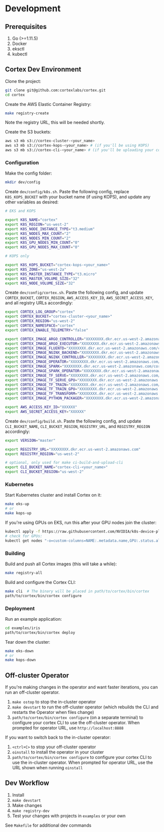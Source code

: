 # Development

## Prerequisites

1. Go (>=1.11.5)
1. Docker
1. eksctl
1. kubectl

## Cortex Dev Environment

Clone the project:

```bash
git clone git@github.com:cortexlabs/cortex.git
cd cortex
```

Create the AWS Elastic Container Registry:

```bash
make registry-create
```

Note the registry URL, this will be needed shortly.

Create the S3 buckets:

```bash
aws s3 mb s3://cortex-cluster-<your_name>
aws s3 mb s3://cortex-kops-<your_name> # (if you'll be using KOPS)
aws s3 mb s3://cortex-cli-<your_name> # (if you'll be uploading your compiled CLI)
```

### Configuration

Make the config folder:

```bash
mkdir dev/config
```

Create `dev/config/k8s.sh`. Paste the following config, replace `K8S_KOPS_BUCKET` with your bucket name (if using KOPS), and update any other variables as desired:

```bash
# EKS and KOPS

export K8S_NAME="cortex"
export K8S_REGION="us-west-2"
export K8S_NODE_INSTANCE_TYPE="t3.medium"
export K8S_NODES_MAX_COUNT="2"
export K8S_NODES_MIN_COUNT="2"
export K8S_GPU_NODES_MIN_COUNT="0"
export K8S_GPU_NODES_MAX_COUNT="0"

# KOPS only

export K8S_KOPS_BUCKET="cortex-kops-<your_name>"
export K8S_ZONE="us-west-2a"
export K8S_MASTER_INSTANCE_TYPE="t3.micro"
export K8S_MASTER_VOLUME_SIZE="32"
export K8S_NODE_VOLUME_SIZE="32"
```

Create `dev/config/cortex.sh`. Paste the following config, and update `CORTEX_BUCKET`, `CORTEX_REGION`, `AWS_ACCESS_KEY_ID`, `AWS_SECRET_ACCESS_KEY`, and all registry URLs accordingly:

```bash
export CORTEX_LOG_GROUP="cortex"
export CORTEX_BUCKET="cortex-cluster-<your_name>"
export CORTEX_REGION="us-west-2"
export CORTEX_NAMESPACE="cortex"
export CORTEX_ENABLE_TELEMETRY="false"

export CORTEX_IMAGE_ARGO_CONTROLLER="XXXXXXXX.dkr.ecr.us-west-2.amazonaws.com/cortexlabs/argo-controller:latest"
export CORTEX_IMAGE_ARGO_EXECUTOR="XXXXXXXX.dkr.ecr.us-west-2.amazonaws.com/cortexlabs/argo-executor:latest"
export CORTEX_IMAGE_FLUENTD="XXXXXXXX.dkr.ecr.us-west-2.amazonaws.com/cortexlabs/fluentd:latest"
export CORTEX_IMAGE_NGINX_BACKEND="XXXXXXXX.dkr.ecr.us-west-2.amazonaws.com/cortexlabs/nginx-backend:latest"
export CORTEX_IMAGE_NGINX_CONTROLLER="XXXXXXXX.dkr.ecr.us-west-2.amazonaws.com/cortexlabs/nginx-controller:latest"
export CORTEX_IMAGE_OPERATOR="XXXXXXXX.dkr.ecr.us-west-2.amazonaws.com/cortexlabs/operator:latest"
export CORTEX_IMAGE_SPARK="XXXXXXXX.dkr.ecr.us-west-2.amazonaws.com/cortexlabs/spark:latest"
export CORTEX_IMAGE_SPARK_OPERATOR="XXXXXXXX.dkr.ecr.us-west-2.amazonaws.com/cortexlabs/spark-operator:latest"
export CORTEX_IMAGE_TF_SERVE="XXXXXXXX.dkr.ecr.us-west-2.amazonaws.com/cortexlabs/tf-serve:latest"
export CORTEX_IMAGE_TF_SERVE_GPU="XXXXXXXX.dkr.ecr.us-west-2.amazonaws.com/cortexlabs/tf-serve-gpu:latest"
export CORTEX_IMAGE_TF_TRAIN="XXXXXXXX.dkr.ecr.us-west-2.amazonaws.com/cortexlabs/tf-train:latest"
export CORTEX_IMAGE_TF_TRAIN_GPU="XXXXXXXX.dkr.ecr.us-west-2.amazonaws.com/cortexlabs/tf-train-gpu:latest"
export CORTEX_IMAGE_TF_TRANSFORM="XXXXXXXX.dkr.ecr.us-west-2.amazonaws.com/cortexlabs/tf-transform:latest"
export CORTEX_IMAGE_PYTHON_PACKAGER="XXXXXXXX.dkr.ecr.us-west-2.amazonaws.com/cortexlabs/python-packager:latest"

export AWS_ACCESS_KEY_ID="XXXXXX"
export AWS_SECRET_ACCESS_KEY="XXXXXX"
```

Create `dev/config/build.sh`. Paste the following config, and update `CLI_BUCKET_NAME`, `CLI_BUCKET_REGION`, `REGISTRY_URL`, and `REGISTRY_REGION` accordingly:

```bash
export VERSION="master"

export REGISTRY_URL="XXXXXXXX.dkr.ecr.us-west-2.amazonaws.com"
export REGISTRY_REGION="us-west-2"

# optional, only used for make ci-build-and-upload-cli
export CLI_BUCKET_NAME="cortex-cli-<your_name>"
export CLI_BUCKET_REGION="us-west-2"
```

### Kubernetes

Start Kubernetes cluster and install Cortex on it:

```bash
make eks-up
# or
make kops-up
```

If you're using GPUs on EKS, run this after your GPU nodes join the cluster:

```bash
kubectl apply -f https://raw.githubusercontent.com/NVIDIA/k8s-device-plugin/v1.11/nvidia-device-plugin.yml
# check for GPUs:
kubectl get nodes "-o=custom-columns=NAME:.metadata.name,GPU:.status.allocatable.nvidia\.com/gpu"
```

### Building

Build and push all Cortex images (this will take a while):

```bash
make registry-all
```

Build and configure the Cortex CLI:

```bash
make cli  # The binary will be placed in path/to/cortex/bin/cortex
path/to/cortex/bin/cortex configure
```

### Deployment

Run an example application:

```bash
cd examples/iris
path/to/cortex/bin/cortex deploy
```

Tear down the cluster:

```bash
make eks-down
# or
make kops-down
```

## Off-cluster Operator

If you're making changes in the operator and want faster iterations, you can run an off-cluster operator.

1. `make ostop` to stop the in-cluster operator
1. `make devstart` to run the off-cluster operator (which rebuilds the CLI and restarts the Operator when files change)
1. `path/to/cortex/bin/cortex configure` (on a separate terminal) to configure your cortex CLI to use the off-cluster operator. When prompted for operator URL, use `http://localhost:8888`

If you want to switch back to the in-cluster operator:

1. `<ctrl+C>` to stop your off-cluster operator
1. `oinstall` to install the operator in your cluster
1. `path/to/cortex/bin/cortex configure` to configure your cortex CLI to use the in-cluster operator. When prompted for operator URL, use the URL shown when running `oinstall`

## Dev Workflow

1. Install
1. `make devstart`
1. Make changes
1. `make registry-dev`
1. Test your changes with projects in `examples` or your own

See `Makefile` for additional dev commands
